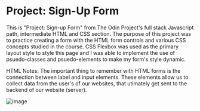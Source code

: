 # Project: Sign-Up Form

This is "Project: Sign-up Form" from The Odin Project's full stack Javascript path, intermediate HTML and CSS section. The purpose of this project was to practice creating a form with the HTML form controls and various CSS concepts studied in the course. CSS Flexbox was used as the primary layout style to style this page and I was able to implement the use of psuedo-classes and psuedo-elements to make my form's style dynamic.

HTML Notes:
The important thing to remember with HTML forms is the connection between label and input elements. These elements allow us to collect data from the user's of our websites, that utimately get sent to the backend of our website (server).

![image](https://user-images.githubusercontent.com/103713915/209181126-17f74d0d-a2cf-4aad-a7d2-7b4c1bdbe15d.png)
